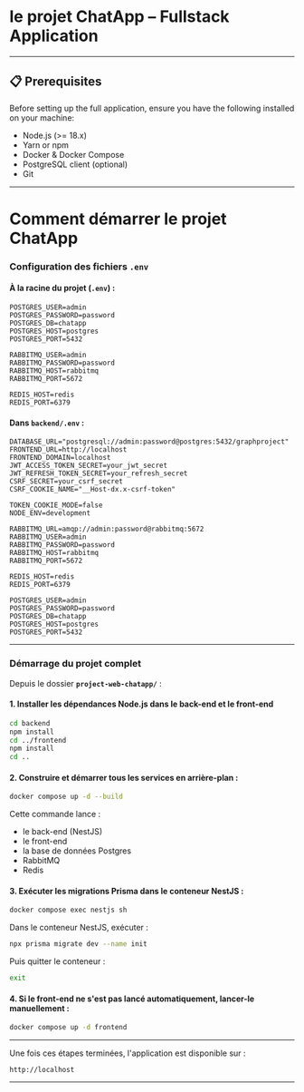 # **le projet ChatApp – Fullstack Application**  

---

## 📋 Prerequisites

Before setting up the full application, ensure you have the following installed on your machine:

- Node.js (>= 18.x)
- Yarn or npm
- Docker & Docker Compose
- PostgreSQL client (optional)
- Git

---

# Comment démarrer le projet ChatApp

### Configuration des fichiers `.env`

#### À la racine du projet (`.env`) :

```env
POSTGRES_USER=admin
POSTGRES_PASSWORD=password
POSTGRES_DB=chatapp
POSTGRES_HOST=postgres
POSTGRES_PORT=5432

RABBITMQ_USER=admin
RABBITMQ_PASSWORD=password
RABBITMQ_HOST=rabbitmq
RABBITMQ_PORT=5672

REDIS_HOST=redis
REDIS_PORT=6379
```

#### Dans `backend/.env` :

```env
DATABASE_URL="postgresql://admin:password@postgres:5432/graphproject"
FRONTEND_URL=http://localhost
FRONTEND_DOMAIN=localhost
JWT_ACCESS_TOKEN_SECRET=your_jwt_secret
JWT_REFRESH_TOKEN_SECRET=your_refresh_secret
CSRF_SECRET=your_csrf_secret
CSRF_COOKIE_NAME="__Host-dx.x-csrf-token"

TOKEN_COOKIE_MODE=false
NODE_ENV=development

RABBITMQ_URL=amqp://admin:password@rabbitmq:5672
RABBITMQ_USER=admin
RABBITMQ_PASSWORD=password
RABBITMQ_HOST=rabbitmq
RABBITMQ_PORT=5672

REDIS_HOST=redis
REDIS_PORT=6379

POSTGRES_USER=admin
POSTGRES_PASSWORD=password
POSTGRES_DB=chatapp
POSTGRES_HOST=postgres
POSTGRES_PORT=5432
```

---

### Démarrage du projet complet

Depuis le dossier **`project-web-chatapp/`** :

#### 1. Installer les dépendances Node.js dans le back-end et le front-end

```bash
cd backend
npm install
cd ../frontend
npm install
cd ..
```

#### 2. Construire et démarrer tous les services en arrière-plan :

```bash
docker compose up -d --build
```

Cette commande lance :
- le back-end (NestJS)
- le front-end
- la base de données Postgres
- RabbitMQ
- Redis

#### 3. Exécuter les migrations Prisma dans le conteneur NestJS :

```bash
docker compose exec nestjs sh
```

Dans le conteneur NestJS, exécuter :

```bash
npx prisma migrate dev --name init
```

Puis quitter le conteneur :

```bash
exit
```

#### 4. Si le front-end ne s'est pas lancé automatiquement, lancer-le manuellement :

```bash
docker compose up -d frontend
```

---

Une fois ces étapes terminées, l'application est disponible sur :

```
http://localhost
```

---
